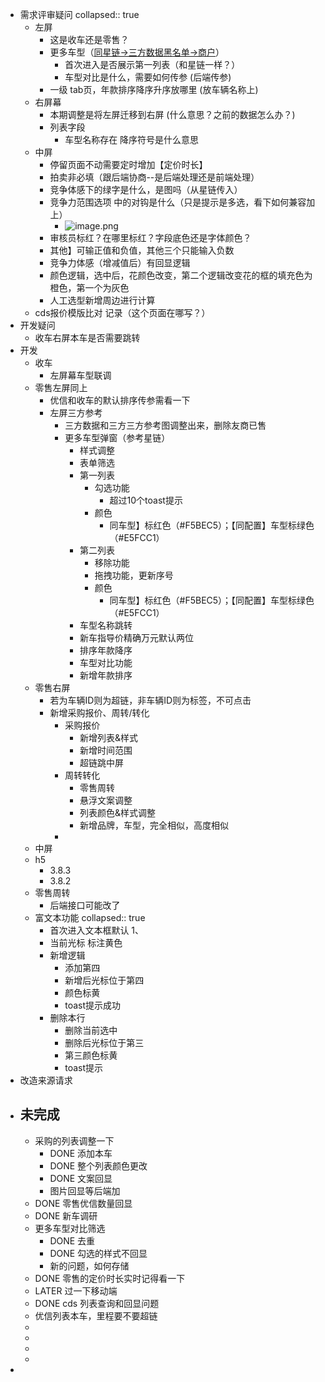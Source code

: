 - 需求评审疑问
  collapsed:: true
	- 左屏
		- 这是收车还是零售？
		- 更多车型（[同星链->三方数据黑名单->商户](http://starlink.fat.xin.com/threeDataBlacklist/list)）
			- 首次进入是否展示第一列表（和星链一样？）
			- 车型对比是什么，需要如何传参 (后端传参)
		- 一级 tab页，年款排序降序升序放哪里 (放车辆名称上)
	- 右屏幕
		- 本期调整是将左屏迁移到右屏 (什么意思？之前的数据怎么办？)
		- 列表字段
			- 车型名称存在 降序符号是什么意思
	- 中屏
		- 停留页面不动需要定时增加【定价时长】
		- 拍卖非必填（跟后端协商--是后端处理还是前端处理）
		- 竞争体感下的绿字是什么，是图吗（从星链传入）
		- 竞争力范围选项 中的对钩是什么（只是提示是多选，看下如何兼容加上）
			- ![image.png](../assets/image_1702964993383_0.png)
		- 审核员标红？在哪里标红？字段底色还是字体颜色？
		- 其他】可输正值和负值，其他三个只能输入负数
		- 竞争力体感（增减值后）有回显逻辑
		- 颜色逻辑，选中后，花颜色改变，第二个逻辑改变花的框的填充色为橙色，第一个为灰色
		- 人工选型新增周边进行计算
	- cds报价模版比对 记录（这个页面在哪写？）
- 开发疑问
	- 收车右屏本车是否需要跳转
- 开发
	- 收车
		- 左屏幕车型联调
	- 零售左屏同上
		- 优信和收车的默认排序传参需看一下
		- 左屏三方参考
			- 三方数据和三方三方参考图调整出来，删除友商已售
			- 更多车型弹窗（参考星链）
				- 样式调整
				- 表单筛选
				- 第一列表
					- 勾选功能
						- 超过10个toast提示
					- 颜色
						- 同车型】标红色（#F5BEC5）；【同配置】车型标绿色（#E5FCC1）
				- 第二列表
					- 移除功能
					- 拖拽功能，更新序号
					- 颜色
						- 同车型】标红色（#F5BEC5）；【同配置】车型标绿色（#E5FCC1）
				- 车型名称跳转
				- 新车指导价精确万元默认两位
				- 排序年款降序
				- 车型对比功能
				- 新增年款排序
	- 零售右屏
		- 若为车辆ID则为超链，非车辆ID则为标签，不可点击
		- 新增采购报价、周转/转化
			- 采购报价
				- 新增列表&样式
				- 新增时间范围
				- 超链跳中屏
			- 周转转化
				- 零售周转
				- 悬浮文案调整
				- 列表颜色&样式调整
				- 新增品牌，车型，完全相似，高度相似
			-
	- 中屏
	- h5
		- 3.8.3
		- 3.8.2
	- 零售周转
		- 后端接口可能改了
	- 富文本功能
	  collapsed:: true
		- 首次进入文本框默认 1、
		- 当前光标 标注黄色
		- 新增逻辑
			- 添加第四
			- 新增后光标位于第四
			- 颜色标黄
			- toast提示成功
		- 删除本行
			- 删除当前选中
			- 删除后光标位于第三
			- 第三颜色标黄
			- toast提示
- 改造来源请求
- 未完成
	-
	- 采购的列表调整一下
		- DONE 添加本车
		- DONE 整个列表颜色更改
		- DONE 文案回显
		- 图片回显等后端加
	- DONE 零售优信数量回显
	- DONE 新车调研
	- 更多车型对比筛选
		- DONE 去重
		- DONE 勾选的样式不回显
		- 新的问题，如何存储
	- DONE 零售的定价时长实时记得看一下
	- LATER 过一下移动端
	- DONE cds 列表查询和回显问题
	- 优信列表本车，里程要不要超链
	-
	-
	-
	-
-